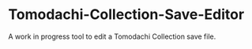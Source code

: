 # Tomodachi-Collection-Save-Editor
A work in progress tool to edit a Tomodachi Collection save file. 
